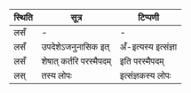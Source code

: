 | स्थिति | सूत्र | टिप्पणी |
| ----- | ------- | ------ |
| लसँ | - | - |
| लसँ | उपदेशेऽजनुनासिक इत् | अँ-इत्यस्य इत्संज्ञा |
| लसँ | शेषात् कर्तरि परस्मैपदम् | इति परस्मैपदम् |
| लस् | तस्य लोपः | इत्संज्ञकस्य लोपः |
